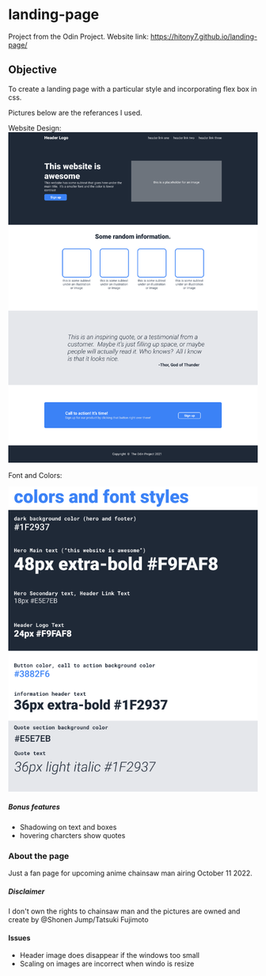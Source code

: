 # landing-page

Project from the Odin Project.
Website link: https://hitony7.github.io/landing-page/

## Objective

To create a landing page with a particular style and incorporating flex box in css.

Pictures below are the referances I used.

Website Design:
![This is an image](/ReadmeIMGs/01.png)

Font and Colors: 

![This is an image](/ReadmeIMGs/02.png)

##### Bonus features 

- Shadowing on text and boxes
- hovering charcters show quotes

### About the page

Just a fan page for upcoming anime chainsaw man airing October 11 2022.

##### Disclaimer 
I don't own the rights to chainsaw man and the pictures are owned and create by @Shonen Jump/Tatsuki Fujimoto

#### Issues 

- Header image does disappear if the windows too small
- Scaling on images are incorrect when windo is resize

